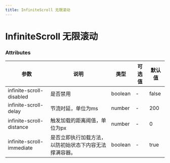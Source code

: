 ```yaml
---
title: InfiniteScroll 无限滚动
---
```

# InfiniteScroll 无限滚动 <Badge text="pass" type="success"/> <Badge text="0.0.1"/>

<ClientOnly>
  <InfiniteScroll-></InfiniteScroll->
</ClientOnly>

###  Attributes

| 参数                          | 说明                          | 类型      | 可选值 | 默认值   |
|-----------------------------|-----------------------------|---------|-----|-------|
| infinite\-scroll\-disabled  | 是否禁用                        | boolean | \-  | false |
| infinite\-scroll\-delay     | 节流时延，单位为ms                  | number  | \-  | 200   |
| infinite\-scroll\-distance  | 触发加载的距离阈值，单位为px             | number  | \-  | 0     |
| infinite\-scroll\-immediate | 是否立即执行加载方法，以防初始状态下内容无法撑满容器。 | boolean | \-  | true  |
